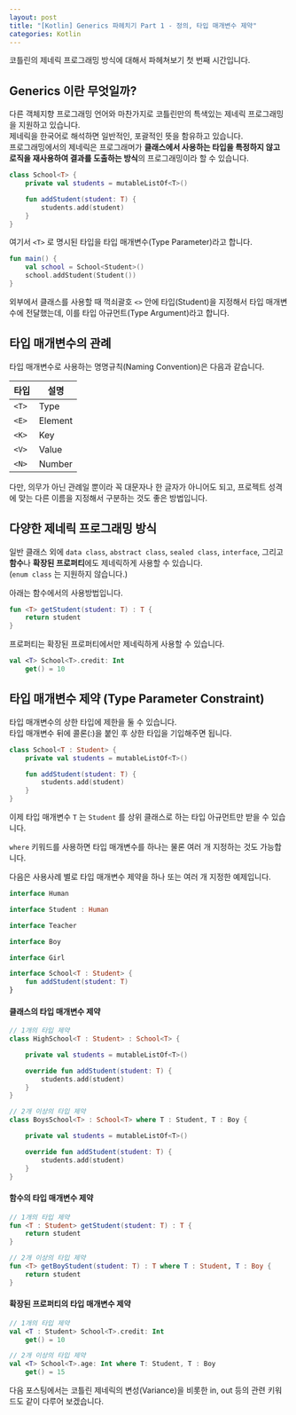 ```yaml
---
layout: post
title: "[Kotlin] Generics 파헤치기 Part 1 - 정의, 타입 매개변수 제약"
categories: Kotlin
---
```


코틀린의 제네릭 프로그래밍 방식에 대해서 파헤쳐보기 첫 번째 시간입니다.

## Generics 이란 무엇일까?

다른 객체지향 프로그래밍 언어와 마찬가지로 코틀린만의 특색있는 제네릭 프로그래밍을 지원하고 있습니다.  
제네릭을 한국어로 해석하면 일반적인, 포괄적인 뜻을 함유하고 있습니다.  
프로그래밍에서의 제네릭은 프로그래머가 **클래스에서 사용하는 타입을 특정하지 않고 로직을 재사용하여 결과를 도출하는 방식**의 프로그래밍이라 할 수 있습니다.

~~~kotlin
class School<T> {
    private val students = mutableListOf<T>()

    fun addStudent(student: T) {
        students.add(student)
    }
}
~~~

여기서 `<T>` 로 명시된 타입을 타입 매개변수(Type Parameter)라고 합니다.

~~~kotlin
fun main() {
    val school = School<Student>()
    school.addStudent(Student())
}
~~~

외부에서 클래스를 사용할 때 꺽쇠괄호 `<>` 안에 타입(Student)을 지정해서 타입 매개변수에 전달했는데, 이를 타입 아규먼트(Type Argument)라고 합니다.


## 타입 매개변수의 관례

타입 매개변수로 사용하는 명명규칙(Naming Convention)은 다음과 같습니다.  

|타입|설명|
|---|---|
|`<T>`|Type|
|`<E>`|Element|
|`<K>`|Key|
|`<V>`|Value|
|`<N>`|Number|

다만, 의무가 아닌 관례일 뿐이라 꼭 대문자나 한 글자가 아니어도 되고, 프로젝트 성격에 맞는 다른 이름을 지정해서 구분하는 것도 좋은 방법입니다.

## 다양한 제네릭 프로그래밍 방식

일반 클래스 외에 `data class`, `abstract class`, `sealed class`, `interface`, 그리고 **함수**나 **확장된 프로퍼티**에도 제네릭하게 사용할 수 있습니다.  
(`enum class` 는 지원하지 않습니다.)

아래는 함수에서의 사용방법입니다.

~~~kotlin
fun <T> getStudent(student: T) : T {
    return student
}
~~~

프로퍼티는 확장된 프로퍼티에서만 제네릭하게 사용할 수 있습니다.

~~~kotlin
val <T> School<T>.credit: Int
    get() = 10
~~~


## 타입 매개변수 제약 (Type Parameter Constraint)

타입 매개변수의 상한 타입에 제한을 둘 수 있습니다.  
타입 매개변수 뒤에 콜론(:)을 붙인 후 상한 타입을 기입해주면 됩니다.

~~~kotlin
class School<T : Student> {
    private val students = mutableListOf<T>()

    fun addStudent(student: T) {
        students.add(student)
    }
}
~~~

이제 타입 매개변수 `T` 는 `Student` 를 상위 클래스로 하는 타입 아규먼트만 받을 수 있습니다.

`where` 키워드를 사용하면 타입 매개변수를 하나는 물론 여러 개 지정하는 것도 가능합니다.

다음은 사용사례 별로 타입 매개변수 제약을 하나 또는 여러 개 지정한 예제입니다.

~~~kotlin
interface Human

interface Student : Human

interface Teacher

interface Boy

interface Girl

interface School<T : Student> {
    fun addStudent(student: T)
}
~~~

#### 클래스의 타입 매개변수 제약

~~~kotlin
// 1개의 타입 제약
class HighSchool<T : Student> : School<T> {

    private val students = mutableListOf<T>()

    override fun addStudent(student: T) {
        students.add(student)
    }
}

// 2개 이상의 타입 제약
class BoysSchool<T> : School<T> where T : Student, T : Boy {

    private val students = mutableListOf<T>()

    override fun addStudent(student: T) {
        students.add(student)
    }
}
~~~


#### 함수의 타입 매개변수 제약

~~~kotlin
// 1개의 타입 제약
fun <T : Student> getStudent(student: T) : T {
    return student
}

// 2개 이상의 타입 제약
fun <T> getBoyStudent(student: T) : T where T : Student, T : Boy {
    return student
}

~~~

#### 확장된 프로퍼티의 타입 매개변수 제약

~~~kotlin
// 1개의 타입 제약
val <T : Student> School<T>.credit: Int
    get() = 10

// 2개 이상의 타입 제약
val <T> School<T>.age: Int where T: Student, T : Boy
    get() = 15
~~~

다음 포스팅에서는 코틀린 제네릭의 변성(Variance)을 비롯한 in, out 등의 관련 키워드도 같이 다루어 보겠습니다.